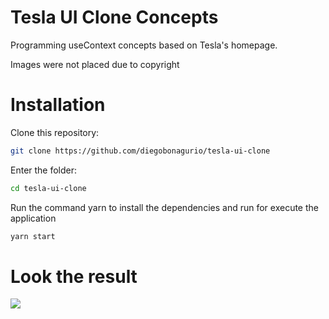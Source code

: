 # Tesla UI Clone Concepts

<p> Programming useContext concepts based on Tesla's homepage. </p>

Images were not placed due to copyright

# Installation

Clone this repository:
```bash
git clone https://github.com/diegobonagurio/tesla-ui-clone
```

Enter the folder:
```bash
cd tesla-ui-clone
```

Run the command yarn to install the dependencies and run for execute the application
```bash
yarn start
``` 

# Look the result

![](uiclone-video.gif)
